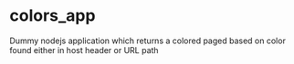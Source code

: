 # colors_app
Dummy nodejs application which returns a colored paged based on color found either in host header or URL path
